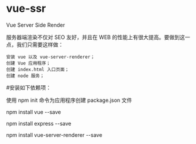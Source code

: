# vue-ssr

Vue Server Side Render

服务器端渲染不仅对 SEO 友好，并且在 WEB 的性能上有很大提高。要做到这一点，我们只需要这样做：

    安装 vue 以及 vue-server-renderer；
    创建 Vue 应用程序；
    创建 index.html 入口页面；
    创建 node 服务；

#安装如下依赖项：

使用 npm init 命令为应用程序创建 package.json 文件

npm install vue --save

npm install express --save

npm install vue-server-renderer --save


